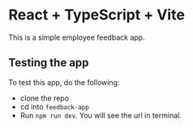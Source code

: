 # React + TypeScript + Vite

This is a simple employee feedback app.

## Testing the app

To test this app, do the following:

- clone the repo
- cd into `feedback-app`
- Run `npm run dev`. You will see the url in terminal.

